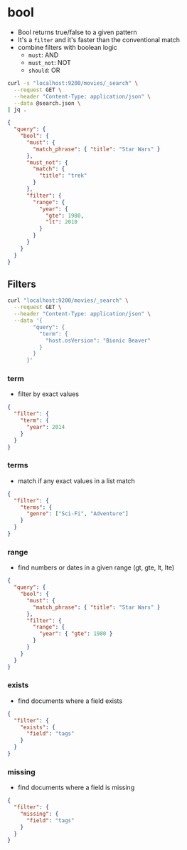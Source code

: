 # bool

- Bool returns true/false to a given pattern
- It's a `filter` and it's faster than the conventional match
- combine filters with boolean logic
  - `must`: AND
  - `must_not`: NOT
  - `should`: OR

```sh
curl -s "localhost:9200/movies/_search" \
  --request GET \
  --header "Content-Type: application/json" \
  --data @search.json \
| jq .
```

```json
{
  "query": {
    "bool": {
      "must": {
        "match_phrase": { "title": "Star Wars" }
      },
      "must_not": {
        "match": {
          "title": "trek"
        }
      },
      "filter": {
        "range": {
          "year": {
            "gte": 1980,
            "lt": 2010
          }
        }
      }
    }
  }
}
```

## Filters

```sh
curl "localhost:9200/movies/_search" \
  --request GET \
  --header "Content-Type: application/json" \
  --data '{
        "query": {
          "term": {
            "host.osVersion": "Bionic Beaver"
          }
        }
      }'
```

### term

- filter by exact values

```json
{
  "filter": {
    "term": {
      "year": 2014
    }
  }
}
```

### terms

- match if any exact values in a list match

```json
{
  "filter": {
    "terms": {
      "genre": ["Sci-Fi", "Adventure"]
    }
  }
}
```

### range

- find numbers or dates in a given range (gt, gte, lt, lte)

```json
{
  "query": {
    "bool": {
      "must": {
        "match_phrase": { "title": "Star Wars" }
      },
      "filter": {
        "range": {
          "year": { "gte": 1980 }
        }
      }
    }
  }
}
```

### exists

- find documents where a field exists

```json
{
  "filter": {
    "exists": {
      "field": "tags"
    }
  }
}
```

### missing

- find documents where a field is missing

```json
{
  "filter": {
    "missing": {
      "field": "tags"
    }
  }
}
```
